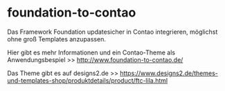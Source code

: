 foundation-to-contao
====================

Das Framework Foundation updatesicher in Contao integrieren, möglichst ohne groß Templates anzupassen.

Hier gibt es mehr Informationen und ein Contao-Theme als Anwendungsbespiel >>
http://www.foundation-to-contao.de/

Das Theme gibt es auf designs2.de >> 
https://www.designs2.de/themes-und-templates-shop/produktdetails/product/ftc-lila.html
